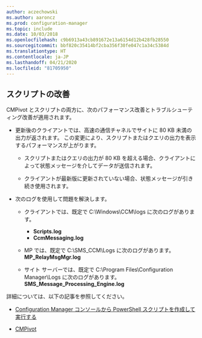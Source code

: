 ```yaml
---
author: aczechowski
ms.author: aaroncz
ms.prod: configuration-manager
ms.topic: include
ms.date: 10/03/2018
ms.openlocfilehash: c9b6913a43cb891672e13a6154d12b428fb28550
ms.sourcegitcommit: bbf820c35414bf2cba356f30fe047c1a34c5384d
ms.translationtype: HT
ms.contentlocale: ja-JP
ms.lasthandoff: 04/21/2020
ms.locfileid: "81705950"
---
```

## <a name="improvements-to-scripts"></a><a name="bkmk_scripts"></a> スクリプトの改善
<!--1358239-->

CMPivot とスクリプトの両方に、次のパフォーマンス改善とトラブルシューティング改善が適用されます。

- 更新後のクライアントでは、高速の通信チャネルでサイトに 80 KB 未満の出力が返されます。 この変更により、スクリプトまたはクエリの出力を表示するパフォーマンスが上がります。  

    - スクリプトまたはクエリの出力が 80 KB を超える場合、クライアントによって状態メッセージを介してデータが送信されます。  

    - クライアントが最新版に更新されていない場合、状態メッセージが引き続き使用されます。  

- 次のログを使用して問題を解決します。  

    - クライアントでは、既定で C:\Windows\CCM\logs に次のログがあります。  
        - **Scripts.log**  
        - **CcmMessaging.log**  

    - MP では、既定で C:\SMS_CCM\Logs に次のログがあります。**MP_RelayMsgMgr.log**  

    - サイト サーバーでは、既定で C:\Program Files\Configuration Manager\Logs に次のログがあります。**SMS_Message_Processing_Engine.log**  


詳細については、以下の記事を参照してください。  

- [Configuration Manager コンソールから PowerShell スクリプトを作成して実行する](../../../../apps/deploy-use/create-deploy-scripts.md)  

- [CMPivot](../../../servers/manage/cmpivot.md)  


